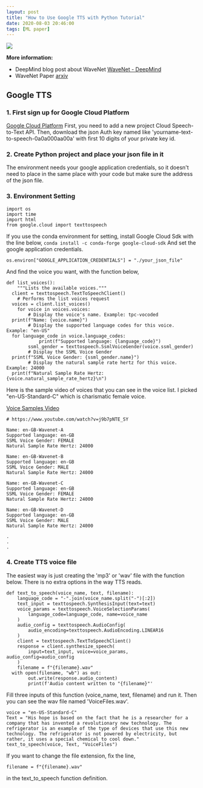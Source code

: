 ```yaml
---
layout: post
title: "How to Use Google TTS with Python Tutorial"
date: 2020-08-03 20:46:00
tags: [ML paper]
---
```


![](https://cdn.aitimes.kr/news/photo/201710/10791_10296_126.png)

**More information:**
- DeepMind blog post about WaveNet [WaveNet - DeepMind](https://deepmind.com/blog/article/wavenet-generative-model-raw-audio)
- WaveNet Paper [arxiv](https://arxiv.org/pdf/1609.03499.pdf)

## Google TTS
### 1. First sign up for Google Cloud Platform
[Google Cloud Platform](https://console.developers.google.com/?hl=ko)
First, you need to add a new project Cloud Speech-to-Text API.
Then, download the json Auth key named like 'yourname-text-to-speech-0a0a000aa00a' with first 10 digits of your private key id.


### 2. Create Python project and place your json file in it
The environment needs your google application credentials, so it doesn't need to place in the same place with your code but make sure the address of the json file.

### 3. Environment Setting

	import os  
	import time  
	import html  
	from google.cloud import texttospeech

If you use the conda environment for setting, install Google Cloud Sdk with the line below,
		`conda install -c conda-forge google-cloud-sdk`
And set the google application credentials.

	os.environ["GOOGLE_APPLICATION_CREDENTIALS"] = "./your_json_file"

And find the voice you want, with the function below,

	def list_voices():  
	    """Lists the available voices."""  
	  client = texttospeech.TextToSpeechClient()  
	    # Performs the list voices request  
	  voices = client.list_voices()  
	    for voice in voices.voices:  
	        # Display the voice's name. Example: tpc-vocoded  
	  print(f"Name: {voice.name}")  
	        # Display the supported language codes for this voice. Example: "en-US"  
	  for language_code in voice.language_codes:  
	            print(f"Supported language: {language_code}")  
	        ssml_gender = texttospeech.SsmlVoiceGender(voice.ssml_gender)  
	        # Display the SSML Voice Gender  
	  print(f"SSML Voice Gender: {ssml_gender.name}")  
	        # Display the natural sample rate hertz for this voice. Example: 24000  
	  print(f"Natural Sample Rate Hertz: {voice.natural_sample_rate_hertz}\n")

Here is the sample video of voices that you can see in the voice list. I picked "en-US-Standard-C" which is charismatic female voice.

[Voice Samples Video](https://www.youtube.com/watch?v=j9b7pNTE_SY)

    # https://www.youtube.com/watch?v=j9b7pNTE_SY  
 
	Name: en-GB-Wavenet-A  
	Supported language: en-GB  
	SSML Voice Gender: FEMALE  
	Natural Sample Rate Hertz: 24000  
	 
	Name: en-GB-Wavenet-B  
	Supported language: en-GB  
	SSML Voice Gender: MALE  
	Natural Sample Rate Hertz: 24000  
	 
	Name: en-GB-Wavenet-C  
	Supported language: en-GB  
	SSML Voice Gender: FEMALE  
	Natural Sample Rate Hertz: 24000  
	 
	Name: en-GB-Wavenet-D  
	Supported language: en-GB  
	SSML Voice Gender: MALE  
	Natural Sample Rate Hertz: 24000  
	 
	.
	.
	.

### 4. Create TTS voice file

The easiest way is just creating the 'mp3' or 'wav' file with the function below. There is no extra options in the way TTS reads.

	def text_to_speech(voice_name, text, filename):  
	    language_code = "-".join(voice_name.split("-")[:2])  
	    text_input = texttospeech.SynthesisInput(text=text)  
	    voice_params = texttospeech.VoiceSelectionParams(  
	        language_code=language_code, name=voice_name  
	    )  
	    audio_config = texttospeech.AudioConfig(  
	        audio_encoding=texttospeech.AudioEncoding.LINEAR16  
	    )  
	    client = texttospeech.TextToSpeechClient()  
	    response = client.synthesize_speech(  
	        input=text_input, voice=voice_params, audio_config=audio_config  
	    )  
	    filename = f"{filename}.wav"
	  with open(filename, "wb") as out:  
	        out.write(response.audio_content)  
	        print(f'Audio content written to "{filename}"'

Fill three inputs of this function (voice_name, text, filename) and run it. Then you can see the wav file named 'VoiceFiles.wav'.

	voice = "en-US-Standard-C"
	Text = "His hope is based on the fact that he is a researcher for a company that has invented a revolutionary new technology. The refrigerator is an example of the type of devices that use this new technology. The refrigerator is not powered by electricity, but rather, it uses a special chemical to cool down."
	text_to_speech(voice, Text, "VoiceFiles")
	
 If you want to change the file extension, fix the line,
 
	filename = f"{filename}.wav"

in the text_to_speech function definition.
	
